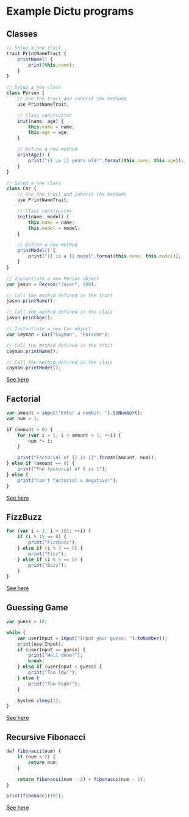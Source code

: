 # Example Dictu programs
## Classes
```js
// Setup a new trait
trait PrintNameTrait {
    printName() {
        print(this.name);
    }
}

// Setup a new class
class Person {
    // Use the trait and inherit the methods
    use PrintNameTrait;

    // Class constructor
    init(name, age) {
        this.name = name;
        this.age = age;
    }

    // Define a new method
    printAge() {
        print("{} is {} years old!".format(this.name, this.age));
    }
}

// Setup a new class
class Car {
    // Use the trait and inherit the methods
    use PrintNameTrait;

    // Class constructor
    init(name, model) {
        this.name = name;
        this.model = model;
    }

    // Define a new method
    printModel() {
        print("{} is a {} model".format(this.name, this.model));
    }
}

// Instantiate a new Person object
var jason = Person("Jason", 500);

// Call the method defined in the trait
jason.printName();

// Call the method defined in the class
jason.printAge();

// Instantiate a new Car object
var cayman = Car("Cayman", "Porsche");

// Call the method defined in the trait
cayman.printName();

// Call the method defined in the class
cayman.printModel();
```
[See here](https://github.com/Jason2605/Dictu/blob/develop/examples/classes.du)

## Factorial
```js
var amount = input("Enter a number: ").toNumber();
var num = 1;

if (amount > 0) {
    for (var i = 1; i < amount + 1; ++i) {
        num *= i;
    }

    print("Factorial of {} is {}".format(amount, num));
} else if (amount == 0) {
    print("The factorial of 0 is 1");
} else {
    print("Can't factorial a negative!");
}
```

[See here](https://github.com/Jason2605/Dictu/blob/develop/examples/factorial.du)

## FizzBuzz

```js
for (var i = 1; i < 101; ++i) {
    if (i % 15 == 0) {
        print("FizzBuzz");
    } else if (i % 3 == 0) {
        print("Fizz");
    } else if (i % 5 == 0) {
        print("Buzz");
    }
}
```

[See here](https://github.com/Jason2605/Dictu/blob/develop/examples/fizzBuzz.du)

## Guessing Game

```js
var guess = 10;

while {
    var userInput = input("Input your guess: ").toNumber();
    print(userInput);
    if (userInput == guess) {
        print("Well done!");
        break;
    } else if (userInput < guess) {
        print("Too low!");
    } else {
        print("Too high!");
    }

    System.sleep(1);
}
```

[See here](https://github.com/Jason2605/Dictu/blob/develop/examples/guessingGame.du)

## Recursive Fibonacci

```js
def fibonacci(num) {
    if (num < 2) {
        return num;
    }

    return fibonacci(num - 2) + fibonacci(num - 1);
}

print(fibonacci(10));
```

[See here](https://github.com/Jason2605/Dictu/blob/develop/examples/recursiveFib.du)

